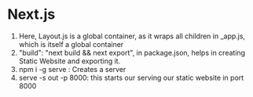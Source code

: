 # Next.js

1. Here, Layout.js is a global container, as it wraps all children in _app.js, which is itself a global container
2. "build": "next build && next export", in package.json, helps in creating Static Website and exporting it.
3. npm i -g serve : Creates a server
4. serve -s out -p 8000: this starts our serving our static website in port 8000